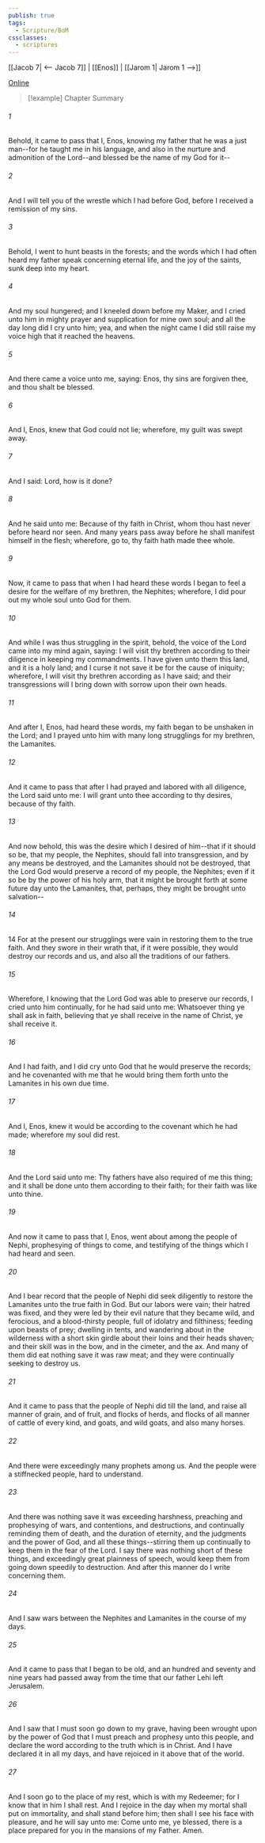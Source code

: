 ```yaml
---
publish: true
tags:
  - Scripture/BoM
cssclasses:
  - scriptures
---
```

[[Jacob 7| <-- Jacob 7]] | [[Enos]] | [[Jarom 1| Jarom 1 -->]]

[Online](https://churchofjesuschrist.org/study/scriptures/bofm/enos/1?lang=eng)

>[!example] Chapter Summary
>
###### 1
Behold, it came to pass that I, Enos, knowing my father that he was a just man--for he taught me in his language, and also in the nurture and admonition of the Lord--and blessed be the name of my God for it--
###### 2
And I will tell you of the wrestle which I had before God, before I received a remission of my sins.
###### 3
Behold, I went to hunt beasts in the forests; and the words which I had often heard my father speak concerning eternal life, and the joy of the saints, sunk deep into my heart.
###### 4
And my soul hungered; and I kneeled down before my Maker, and I cried unto him in mighty prayer and supplication for mine own soul; and all the day long did I cry unto him; yea, and when the night came I did still raise my voice high that it reached the heavens.
###### 5
And there came a voice unto me, saying: Enos, thy sins are forgiven thee, and thou shalt be blessed.
###### 6
And I, Enos, knew that God could not lie; wherefore, my guilt was swept away.
###### 7
And I said: Lord, how is it done?
###### 8
And he said unto me: Because of thy faith in Christ, whom thou hast never before heard nor seen. And many years pass away before he shall manifest himself in the flesh; wherefore, go to, thy faith hath made thee whole.
###### 9
Now, it came to pass that when I had heard these words I began to feel a desire for the welfare of my brethren, the Nephites; wherefore, I did pour out my whole soul unto God for them.
###### 10
And while I was thus struggling in the spirit, behold, the voice of the Lord came into my mind again, saying: I will visit thy brethren according to their diligence in keeping my commandments. I have given unto them this land, and it is a holy land; and I curse it not save it be for the cause of iniquity; wherefore, I will visit thy brethren according as I have said; and their transgressions will I bring down with sorrow upon their own heads.
###### 11
And after I, Enos, had heard these words, my faith began to be unshaken in the Lord; and I prayed unto him with many long strugglings for my brethren, the Lamanites.
###### 12
And it came to pass that after I had prayed and labored with all diligence, the Lord said unto me: I will grant unto thee according to thy desires, because of thy faith.
###### 13
And now behold, this was the desire which I desired of him--that if it should so be, that my people, the Nephites, should fall into transgression, and by any means be destroyed, and the Lamanites should not be destroyed, that the Lord God would preserve a record of my people, the Nephites; even if it so be by the power of his holy arm, that it might be brought forth at some future day unto the Lamanites, that, perhaps, they might be brought unto salvation--
###### 14
14 For at the present our strugglings were vain in restoring them to the true faith. And they swore in their wrath that, if it were possible, they would destroy our records and us, and also all the traditions of our fathers.
###### 15
Wherefore, I knowing that the Lord God was able to preserve our records, I cried unto him continually, for he had said unto me: Whatsoever thing ye shall ask in faith, believing that ye shall receive in the name of Christ, ye shall receive it.
###### 16
And I had faith, and I did cry unto God that he would preserve the records; and he covenanted with me that he would bring them forth unto the Lamanites in his own due time.
###### 17
And I, Enos, knew it would be according to the covenant which he had made; wherefore my soul did rest.
###### 18
And the Lord said unto me: Thy fathers have also required of me this thing; and it shall be done unto them according to their faith; for their faith was like unto thine.
###### 19
And now it came to pass that I, Enos, went about among the people of Nephi, prophesying of things to come, and testifying of the things which I had heard and seen.
###### 20
And I bear record that the people of Nephi did seek diligently to restore the Lamanites unto the true faith in God. But our labors were vain; their hatred was fixed, and they were led by their evil nature that they became wild, and ferocious, and a blood-thirsty people, full of idolatry and filthiness; feeding upon beasts of prey; dwelling in tents, and wandering about in the wilderness with a short skin girdle about their loins and their heads shaven; and their skill was in the bow, and in the cimeter, and the ax. And many of them did eat nothing save it was raw meat; and they were continually seeking to destroy us.
###### 21
And it came to pass that the people of Nephi did till the land, and raise all manner of grain, and of fruit, and flocks of herds, and flocks of all manner of cattle of every kind, and goats, and wild goats, and also many horses.
###### 22
And there were exceedingly many prophets among us. And the people were a stiffnecked people, hard to understand.
###### 23
And there was nothing save it was exceeding harshness, preaching and prophesying of wars, and contentions, and destructions, and continually reminding them of death, and the duration of eternity, and the judgments and the power of God, and all these things--stirring them up continually to keep them in the fear of the Lord. I say there was nothing short of these things, and exceedingly great plainness of speech, would keep them from going down speedily to destruction. And after this manner do I write concerning them.
###### 24
And I saw wars between the Nephites and Lamanites in the course of my days.
###### 25
And it came to pass that I began to be old, and an hundred and seventy and nine years had passed away from the time that our father Lehi left Jerusalem.
###### 26
And I saw that I must soon go down to my grave, having been wrought upon by the power of God that I must preach and prophesy unto this people, and declare the word according to the truth which is in Christ. And I have declared it in all my days, and have rejoiced in it above that of the world.
###### 27
And I soon go to the place of my rest, which is with my Redeemer; for I know that in him I shall rest. And I rejoice in the day when my mortal shall put on immortality, and shall stand before him; then shall I see his face with pleasure, and he will say unto me: Come unto me, ye blessed, there is a place prepared for you in the mansions of my Father. Amen.



